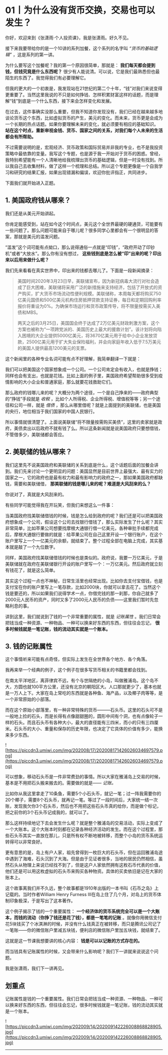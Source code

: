 # 01丨为什么没有货币交换，交易也可以发生？

你好，欢迎来到《张潇雨·个人投资课》，我是张潇雨。好久不见。

接下来我要带给你的是一个10讲的系列加餐，这个系列的名字叫 *“货币的基础逻辑”* ，这是系列的第一讲。

为什么要写这个加餐呢？我的第一个原因很简单，那就是： **我们每天都会提到钱，但钱究竟是什么东西呢？** 很少有人能说清。可以说，它是我们最熟悉但也最陌生的东西了。我觉得我们有必要理解它。

但我的更大的一个初衷是，我发现站在21世纪的第二个十年，“钱”对我们来说变得更重要了。当然这里我说的不只是如何挣钱、怎样积累财富这样的话题，而是理解“钱”到底是一个什么东西，接下来会怎样变化和发展。

在过去，这件事确实没那么重要，但我不知道你发现没有，我们已经在越来越多地谈论货币这个东西，比如虚拟货币的产生，美元的变化。而未来，货币更是会成为一个长期的热点话题。如果你要理解未来的变化，就必须要有相应的基础知识。 **站在这个时点，重新审视金钱、货币、国家之间的关系，对我们每个人未来的生活都会有所帮助。**

不过需要说明的是，宏观经济、货币政策和国际贸易并非我的专业，也不是我投资策略中最依靠的变量。我写这个专题，也是源于我一开始对于货币的困惑。曾经，我特别希望能有一个人清晰地给我梳理出货币的基础逻辑，但是一时没有找到。所以我自己去收集材料，做了这样一个梳理和总结。所以这个专题更像是一个自我学习和研究的结果汇报，如果出现错漏和偏误，欢迎你批评指正，共同进步。

下面我们就开始进入正题。

## 1. 美国政府钱从哪来？

我们还是从美元开始讲起。

你肯定能感受到，站在如今这个时间点，美元这个全世界最硬的硬通货，可能要有一些问题了。那么问题可能来自于哪儿呢？很多同学心里都会有一个很明显的答案，那就是美元的滥发问题。

“滥发”这个词可能有点拗口，那么说得通俗一点就是“印钱”，“政府开动了印钞机”或者“大放水”。那么你有没有想过， **这些钱到底是怎么被“印”出来的呢？印出来以后用来做什么呢？**

我们先来看看在真实世界中，印出来的钱都去哪儿了。下面是一段新闻摘录：

> 美国时间2020年3月23日早，美联储宣布，因为新冠病毒大流行对社会造成了巨大困难，美联储将采用广泛的新措施来支持经济，包括了开放式的资产购买，扩大货币市场流动性便利规模。美联储称，本周每天都将购买750亿美元国债和500亿美元机构住房抵押贷款支持证券，每日和定期回购利率报价将重设为0%。为确保市场运行和货币政策传导，将不限量按需买入美债和MBS。
> 
> 
> 
> 两天之后的3月25日，美国国会终于达成了2万亿美元财政刺激方案，这个方案也被称为“一项跨党派的、美国历史上最大的援救计划”。该计划将向陷入困境的大企业提供5000亿美元，将3670亿美元用于给中小企业发放贷款，2500亿美元用于扩大失业保险福利，并会向家庭年收入低于7.5万美元的美国人提供最高1200美元的支票。

这个新闻里的各种专业名词可能有点不好理解，我简单翻译一下就是：

我们可以把美国这个国家想象成一个公司。一个公司肯定会有收入，也就是挣钱；同样也会有支出，也就是花钱。比如上面的例子里，美国政府希望帮助很多受到疫情影响的大小企业和普通家庭，那么就要花钱救助它们。

那么政府的钱哪儿来的呢？大概分为两个途径，一个是自己挣来的——政府典型的“挣钱”手段就是 *收税* ，比如个人所得税、企业所得税、增值税等等；另一个途径和公司一样，就是 *借债* ，那么从哪里借呢？就是上面提到的美联储，也是美国的央行，地位相当于我们国家的中国人民银行。

所以事情就很清楚了。上面说美联储“将不限量按需购买美债”，这里的卖家就是政府，美债卖出以后政府不就有钱了么。所以这条新闻就是说美国政府只要想借钱，不管借多少，美联储都会答应。

## 2. 美联储的钱从哪来？

我们这里先不说美国政府和美联储的关系到底是什么，这个话题后面的加餐会讲到。我们先来讨论一个更明显的问题：美国显然是目前世界上最强大、最有实力的国家之一，它的政府也是最有权力和最有影响力的政府之一，那如果美国政府都缺钱，需要和美联储借， **那美联储的钱是哪儿来的呢？难道是大风刮来的么？**

你说对了，真就是大风刮来的。

有些同学可能觉得我在开玩笑，但我们来想这么一件事：

当美国政府找美联储借钱的时候，钱是怎么给到政府的呢？我们还是可以把美国政府想象成一个公司，假设这个公司去找银行借钱了，那么实际发生了什么呢？其实非常简单，比如苹果公司想要找摩根大通银行借一亿美元，各种审批手续都完成后，摩根大通银行要做的就是：给苹果公司在自己这里开设一个银行账户，在这个账户里写上一个一亿美元的余额，就结束了。整个过程全部在电脑上完成，其实基本就是敲了一个九位数字。

同样，美国政府找美联储借钱的时候也是类似的。政府说，我要一万亿美元，于是美联储就在政府在美联储银行开设的账户里写一个：一万亿美元。然后政府就立刻有钱花了，就是这么简单。

其实这个过程一点也不神秘，日常生活里也经常出现。比如你去支付宝借钱，也是支付宝在你的账户里写上一笔存款，比如2000块，你就可以拿去花了。当然这个钱是要还的，所以如果我们说得学术一点，你借完钱的那一刹那，你自己就多了2000元人民币的资产，同时又多了2000元人民币的负债——这里我们暂时先忽略利息的事。

讲到这里，我们就说到了钱的一个非常重要的属性，就是 *记账属性* 。我们日常会把钱当成一种资源、一种物品、一种可以换来好东西的东西，但往往会忘记， **很多时候钱就是一笔记账，钱的流动其实就是一个账本。**

## 3. 钱的记账属性

这个事情听来可能有点奇怪，但实际上发生在全世界各个地方、各个角落。

我再来举一个经典的例子，这个例子在很多写货币相关的书籍里都会找到。

在南太平洋地区，离菲律宾不远，有个与世隔绝的小岛，叫做雅浦岛。这个岛不大，方圆也就100平方公里，还没有北京的朝阳区大。人口那就更少了，基本也就是一万人上下。大家在岛上常吃的东西就是各种鱼、海产品，以及椰子肉等等，是一个非常原始的小部落。

而在这个原始小部落里，有一种非常特殊的货币———石头币。这里的石头可不是一般地上捡的石头，而是长得有点像甜甜圈的，圆形中间有个洞，也有点像轮子一样的石头。而且石头币有各种大小，最大的直径能有三四米，而小的只有三四厘米。石头币的大小、重量和保存的历史年限，也决定了它具体的价值有多少，能换来多少东西。

![https://piccdn3.umiwi.com/img/202008/17/202008171426026034697579.png](https://piccdn3.umiwi.com/img/202008/17/202008171426026034697579.png)

可以想象，移动石头币是一件非常费劲的事情。所以大家在雅浦岛上交易的时候，基本是不用把石头搬来搬去的。需要做的就是—— *记账。*

比如你从我这里拿走了10条鱼，需要5个小石头币，就记一笔；过一阵我需要你的20个椰子，需要8个石头币，就再记一笔。等过了一段时间后，大家统一结一次账，发现我欠你3个石头币，然后也不用把这些石头币真的给你，而是做个标记，把之前你的3个石头币记成我的，就可以了。

那么这样持续地记下去会发生什么呢？就是整个雅浦岛的交易活动，实际上变成了一个大账本。这个大账本时刻都在记录各种经济活动的发生。而在这个过程里，那些石头币其实一直放在那儿，只是所有权不断地被转移，而整个小岛的货币系统运转得可以非常良好。

更有意思的是，岛上有户人家，祖先曾得到一枚巨大的石头币，但在运回雅浦岛途中遇到了海难，石头沉到了大海。但是由于见证者很多，当地的居民仍然相信，虽然石头从物理上来说已经找不到了，但是这户人家依然拥有这枚石币代表的价值，他们还是可以用这枚虚拟的石头币来购买各种物资。具体的买卖依旧是记在大家的账本上。

这个故事离我们并不久远，整个故事都是1910年出版的一本书叫《石币之岛》上记载的。当时作者William Henry Furness III在岛上住了几个月，对岛上的货币体制印象极深，于是写出了这本著作。

这个例子揭示了钱的一个重要属性： **一个经济体的货币系统完全可以是一个大账本，而钱的流动（你挣了钱还是花了钱），都是一笔笔的记账** 。就像你用微信支付花5块钱买了个冰淇淋的时候，并没有什么钱真正在被转移，而只是腾讯公司记了一笔账——你的微信账户里减五块钱，便利店的微信账户里加五块钱，就结束了。

这就是这一节课我想要讲的核心内容： **钱是可以以记账的方式存在的。**

而当钱具有记账属性的时候，又会带来什么影响呢？我们下一讲就来说说这个问题。

我是张潇雨，我们下一讲再见。

## 划重点

记账属性是钱的一个重要属性。我们日常会把钱当成一种资源、一种物品、一种可以换来好东西的东西，但往往会忘记，很多时候钱就是一笔记账，钱的流动其实就是一个账本。

![https://piccdn3.umiwi.com/img/202009/14/202009142226008868828905.jpg](https://piccdn3.umiwi.com/img/202009/14/202009142226008868828905.jpg)

---
